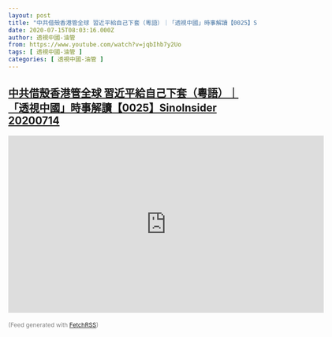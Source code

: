 ```yaml
---
layout: post
title: "中共借殼香港管全球 習近平給自己下套（粵語）｜「透視中國」時事解讀【0025】SinoInsider 20200714"
date: 2020-07-15T08:03:16.000Z
author: 透視中國-油管
from: https://www.youtube.com/watch?v=jqbIhb7y2Uo
tags: [ 透視中國-油管 ]
categories: [ 透視中國-油管 ]
---
```

<!--1594800196000-->
[中共借殼香港管全球 習近平給自己下套（粵語）｜「透視中國」時事解讀【0025】SinoInsider 20200714](https://www.youtube.com/watch?v=jqbIhb7y2Uo)
------

<div>
<iframe id="player" type="text/html" width="640" height="360" src="http://www.youtube.com/embed/jqbIhb7y2Uo" frameborder="0" allowFullScreen="allowfullscreen"></iframe><br/><br/><span style="font-size:12px; color: gray;">(Feed generated with <a href="http://fetchrss.com" target="_blank">FetchRSS</a>)</span>
</div>
